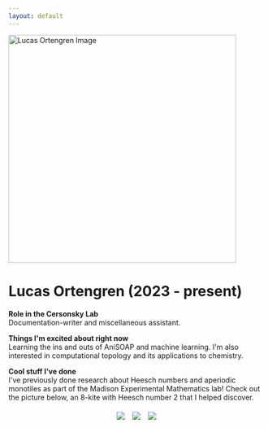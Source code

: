 ```yaml
---
layout: default
---
```


<head>
<style>
.profile-container {
 display: flex;
 flex-direction: row;
 flex-wrap: wrap;
 justify-content: center;
 align-items: center;
 gap: 15px 15px;
 max-width: 100%;
 margin-left: auto;
 margin-right: auto;
 margin-top: 20px;
 margin-bottom: 20px;
}
.extra {
 object-fit: cover;
 text-align: center;
 max-width: 20em;
 max-height: 24em;
}
.profile {
 width: 32em;
 height: 32em;
 object-fit: cover;
}

@media print, screen and (max-width: 720px) {
 .profile {
  width: 100%;
 }
}

</style>
</head>

<!-- Replace `example_student` with your name -->
<img src="{{ site.baseurl }}/assets/img/lucas_ortengren.png" alt="Lucas Ortengren Image" class="center profile">

<!-- Replace `Example Student` with your name and include your start date-->
# **Lucas Ortengren (2023 - present)**

<!-- Choose your title -- feel free to be professionally silly -->
**Role in the Cersonsky Lab**\
Documentation-writer and miscellaneous assistant.

<!-- Name at least one research topic amongst this list -->
**Things I'm excited about right now**\
Learning the ins and outs of AniSOAP and machine learning. I'm also interested in computational topology and its applications to chemistry.

<!-- Ultimately, we'll use this section to
     include papers and talks, and contributions
     But for now put whatever you want -->
**Cool stuff I've done**\
I've previously done research about Heesch numbers and aperiodic monotiles as part of the Madison Experimental Mathematics lab! Check out the picture below, an 8-kite with Heesch number 2 that I helped discover.

<!-- If you have photos you would like to exhibit,
     save them as `/assets/member_images/your_name_photo_#.png`
     and replace example_student below -->

<div class="profile-container">
<div>
<img src="{{ site.baseurl }}/assets/img/lucas_ortengren_1.png" class="extra">
</div>
<div>
<img src="{{ site.baseurl }}/assets/img/lucas_ortengren_2.png" class="extra">
</div>
<div>
<img src="{{ site.baseurl }}/assets/img/lucas_ortengren_3.png" class="extra">
</div>
</div>